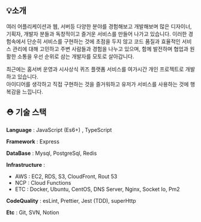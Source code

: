
## 💡소개

여러 어플리케이션과 웹, 서버등 다양한 분야를 경험해보고 개발해보며 많은 디자이너, 기획자, 개발자 분들과 독창적이고 즐거운 서비스를 만들어 나가고 있습니다. 이러한 경험속에서 단순히 서비스를 구현하는 것에 초점을 두지 않고 코드 품질과 효율적인 서비스 관리에 대해 고민하고 주변 사람들과 경험을 나누고 있으며, 함께 발전하며 협업과 원활한 소통을 우선 순위로 삼는 개발자를 모토로 살아갑니다.

최근에는 홈서버 운영과 시사상식 퀴즈 플랫폼 서비스를 여가시간 개인 프로젝트로 개발하고 있습니다. <br>
아이디어를 생각하고 직접 구현하는 것을 즐거워하고 유저가 서비스를 사용하는 것에 행복감을 느낍니다.

## ⛑ 기술 스택

**Language** : JavaScript (Es6+) , TypeScript 

**Framework** : Express

**DataBase** :  Mysql, PostgreSql, Redis

**Infrastructure** : 

- AWS : EC2, RDS, S3, CloudFront, Rout 53
- NCP : Cloud Functions
- ETC : Docker, Ubuntu, CentOS, DNS Server, Nginx, Socket Io, Pm2

**CodeQuality** : esLint, Prettier, Jest (TDD), superHttp

**Etc** : Git, SVN, Notion
